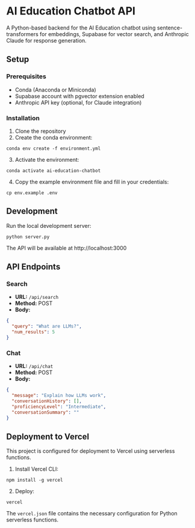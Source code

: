 # AI Education Chatbot API

A Python-based backend for the AI Education chatbot using sentence-transformers for embeddings, Supabase for vector search, and Anthropic Claude for response generation.

## Setup

### Prerequisites
- Conda (Anaconda or Miniconda)
- Supabase account with pgvector extension enabled
- Anthropic API key (optional, for Claude integration)

### Installation

1. Clone the repository
2. Create the conda environment:
```
conda env create -f environment.yml
```
3. Activate the environment:
```
conda activate ai-education-chatbot
```
4. Copy the example environment file and fill in your credentials:
```
cp env.example .env
```

## Development

Run the local development server:
```
python server.py
```

The API will be available at http://localhost:3000

## API Endpoints

### Search
- **URL:** `/api/search`
- **Method:** POST
- **Body:**
```json
{
  "query": "What are LLMs?",
  "num_results": 5
}
```

### Chat
- **URL:** `/api/chat`
- **Method:** POST
- **Body:**
```json
{
  "message": "Explain how LLMs work",
  "conversationHistory": [],
  "proficiencyLevel": "Intermediate",
  "conversationSummary": ""
}
```

## Deployment to Vercel

This project is configured for deployment to Vercel using serverless functions.

1. Install Vercel CLI:
```
npm install -g vercel
```

2. Deploy:
```
vercel
```

The `vercel.json` file contains the necessary configuration for Python serverless functions. 